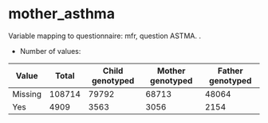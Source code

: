 # mother_asthma
Variable mapping to questionnaire: mfr, question ASTMA.
.
- Number of values:

| Value | Total | Child genotyped | Mother genotyped | Father genotyped |
| ----- | ----- | --------------- | ---------------- | ---------------- |
| Missing | 108714 | 79792 | 68713 | 48064 |
| Yes | 4909 | 3563 | 3056 |2154 |



